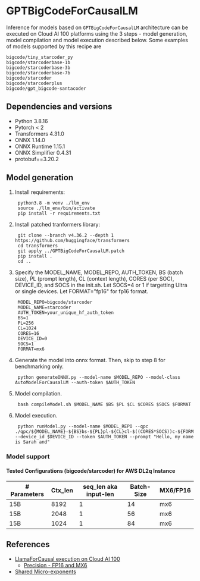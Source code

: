 # GPTBigCodeForCausalLM 
Inference for models based on `GPTBigCodeForCausalLM` architecture can be executed on Cloud AI 100 platforms using the 3 steps - model generation, model compilation and model execution described below. Some examples of models supported by this recipe are 
    
    bigcode/tiny_starcoder_py
    bigcode/starcoderbase-1b
    bigcode/starcoderbase-3b
    bigcode/starcoderbase-7b
    bigcode/starcoder
    bigcode/starcoderplus
    bigcode/gpt_bigcode-santacoder


## Dependencies and versions

- Python 3.8.16
- Pytorch < 2
- Transformers 4.31.0
- ONNX 1.14.0
- ONNX Runtime 1.15.1
- ONNX Simplifier 0.4.31
- protobuf==3.20.2

## Model generation

1. Install requirements:

        python3.8 -m venv ./llm_env
        source ./llm_env/bin/activate
        pip install -r requirements.txt

2. Install patched tranformers library:

        git clone --branch v4.36.2 --depth 1 https://github.com/huggingface/transformers
        cd transformers
        git apply ../GPTBigCodeForCausalLM.patch
        pip install .
        cd ..
        
3. Specify the MODEL_NAME, MODEL_REPO, AUTH_TOKEN, BS (batch size), PL (prompt length), CL (context length), CORES (per SOC), DEVICE_ID, and SOCS in the init.sh. Let SOCS=4 or 1 if targetting Ultra or single devices. Let FORMAT="fp16" for fp16 format.

        MODEL_REPO=bigcode/starcoder
        MODEL_NAME=starcoder
        AUTH_TOKEN=your_unique_hf_auth_token
        BS=1
        PL=256
        CL=1024
        CORES=16
        DEVICE_ID=0
        SOCS=1
        FORMAT=mx6

5. Generate the model into onnx format. Then, skip to step 8 for benchmarking only. 
		
        python generateONNX.py --model-name $MODEL_REPO --model-class AutoModelForCausalLM --auth-token $AUTH_TOKEN

6. Model compilation.
	
        bash compileModel.sh $MODEL_NAME $BS $PL $CL $CORES $SOCS $FORMAT
        
7. Model execution.

        python runModel.py --model-name $MODEL_REPO --qpc ./qpc/${MODEL_NAME}-${BS}bs-${PL}pl-${CL}cl-$((CORES*SOCS))c-${FORMAT} --device_id $DEVICE_ID --token $AUTH_TOKEN --prompt "Hello, my name is Sarah and"


### Model support  
  
#### Tested Configurations (bigcode/starcoder) for AWS DL2q Instance 
|# Parameters | Ctx_len  | seq_len aka input-len | Batch-Size | MX6/FP16 | 
| ------ | ------------- | ------------- | ----------------- | -------- | 
|15B | 8192  | 1  | 14 | mx6 | 
|15B | 2048  | 1  | 56 | mx6 | 
|15B | 1024  | 1  | 84 | mx6 | 

## References 
- [LlamaForCausal execution on Cloud AI 100](https://quic.github.io/cloud-ai-sdk-pages/latest/Getting-Started/Model-Architecture-Support/Large-Language-Models/llm/)
    - [Precision - FP16 and MX6](https://quic.github.io/cloud-ai-sdk-pages/latest/Getting-Started/Model-Architecture-Support/Large-Language-Models/llm/#compile-the-model)
- [Shared Micro-exponents](https://arxiv.org/abs/2302.08007)
